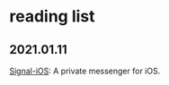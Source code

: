 # reading list


## 2021.01.11

[Signal-iOS](https://github.com/signalapp/Signal-iOS):  A private messenger for iOS. 
